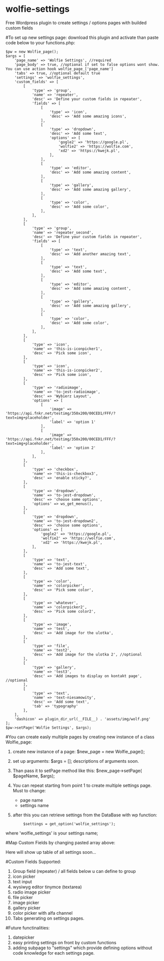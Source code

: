 # wolfie-settings
Free Wordpress plugin to create settings / options pages with builded custom fields

#To set up new settings page: download this plugin and activate than paste code below to your functions.php:

```
$pw = new Wolfie_page();
$args = [
	'page_name' => 'Wolfie Settings', //required
	'page_body' => true, //optional if set to false options wont show. You can use action hook wolfie_page_['page_name']
	'tabs' => true, //optional default true
	'settings' => 'wolfie_settings',
	'custom_fields' => [
		[
			'type' => 'group',
			'name' => 'repeater',
			'desc' => 'Define your custom fields in repeater',
			'fields' => [
				[	
					'type' => 'icon',
					'desc' => 'Add some amazing icons',
				],
				[	
					'type' => 'dropdown',
					'desc' => 'Add some text',
					'options' => [
						'gogle2' => 'https://google.pl',  
						'wolfie2' => 'https://wolfie.com', 
						'xd2' => 'https://kwejk.pl',		 
					],
				],
				[	
					'type' => 'editor',
					'desc' => 'Add some amazing content',
				],
				[	
					'type' => 'gallery',
					'desc' => 'Add some amazing gallery',
				],
				[	
					'type' => 'color',
					'desc' => 'Add some color',
				],
			],
		],
		[
			'type' => 'group',
			'name' => 'repeater_second',
			'desc' => 'Define your custom fields in repeater',
			'fields' => [
				[	
					'type' => 'text',
					'desc' => 'Add another amazing text',
				],
				[	
					'type' => 'text',
					'desc' => 'Add some text',
				],
				[	
					'type' => 'editor',
					'desc' => 'Add some amazing content',
				],
				[	
					'type' => 'gallery',
					'desc' => 'Add some amazing gallery',
				],
				[	
					'type' => 'color',
					'desc' => 'Add some color',
				],
			],
		],
		[
			'type' => 'icon',
			'name' => 'this-is-iconpicker1',
			'desc' => 'Pick some icon',
		],
		[
			'type' => 'icon',
			'name' => 'this-is-iconpicker2',
			'desc' => 'Pick some icon',
		],
		[	
			'type' => 'radioimage',
			'name' => 'to-jest-radioimage',
			'desc' => 'Wybierz Layout',
			'options' => [
				[
					'image' => 'https://api.fnkr.net/testimg/350x200/00CED1/FFF/?text=img+placeholder',
					'label' => 'option 1'
				],
				[
					'image' => 'https://api.fnkr.net/testimg/350x200/00CED1/FFF/?text=img+placeholder',
					'label' => 'option 2'
				],
			],
		],
		[
			'type' => 'checkbox',
			'name' => 'this-is-checkbox3',
			'desc' => 'enable sticky?',
		],
		[	
			'type' => 'dropdown',
			'name' => 'to-jest-dropdown',
			'desc' => 'choose some options',
			'options' => ws_get_menus(),
		],
		[	
			'type' => 'dropdown',
			'name' => 'to-jest-dropdown2',
			'desc' => 'choose some options',
			'options' => [
				'gogle2' => 'https://google.pl',  
				'wolfie2' => 'https://wolfie.com', 
				'xd2' => 'https://kwejk.pl',		 
			],
		],
		[	
			'type' => 'text',
			'name' => 'to-jest-text',
			'desc' => 'Add some text',
		],
		[	
			'type' => 'color',
			'name' => 'colorpicker',
			'desc' => 'Pick some color',
		],
		[	
			'type' => 'whatever',
			'name' => 'colorpicker2',
			'desc' => 'Pick some color2',
		],
		[	
			'type' => 'image',
			'name' => 'test',
			'desc' => 'Add image for the ulotka',
		],
		[	
			'type' => 'file',
			'name' => 'test2',
			'desc' => 'Add image for the ulotka 2', //optional
		],
		[	
			'type' => 'gallery',
			'name' => 'test3',
			'desc' => 'Add images to display on kontakt page', //optional
		],
		[	
			'type' => 'text',
			'name' => 'text-niesamowity',
			'desc' => 'Add some text',
			'tab' => 'typography'
		],
	],
	'dashicon' => plugin_dir_url(__FILE__) . 'assets/img/wolf.png'
];
$pw->setPage('Wolfie Settings', $args);

```

#You can create easly multiple pages by creating new instance of a class Wolfie_page:

1. create new instance of a page: $new_page = new Wolfie_page();

2. set up arguments: $args = [];
   descriptions of arguments soon.

3. Than pass it to setPage method like this: $new_page->setPage( $pageName, $args);

4. You can repeat starting from point 1 to create multiple settings page. Must to change:
	- page name
	- settings name 

5. after this you can retrieve settings from the DataBase with wp function: 
```
        $settings = get_option('wolfie_settings');
```
where 'wolfie_settings' is your settings name;

#Map Custom Fields by changing pasted array above:

Here will show up table of all settings soon...

#Custom Fields Supported:
1. Group field (repeater) / all fields below u can define to group
2. icon picker
3. text input
4. wysiwyg editor tinymce (textarea)
5. radio image picker
6. file picker
7. image picker
8. gallery picker
9. color picker with alfa channel
10. Tabs generating on settings pages.


#Future functinalities:
1. datepicker
2. easy printing settings on front by custom functions
3. adding subpage to "settings" which provide defining options without code knowledge for each settings page.
